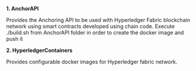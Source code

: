 **1. AnchorAPI**<br/>

Provides the Anchoring API to be used with Hyperledger Fabric blockchain network using smart contracts developed using chain code.
Execute ./build.sh from AnchorAPI folder in order to create the docker image and push it

**2. HyperledgerContainers** 

Provides configurable docker images for Hyperledger fabric network.
<br/>
<br/>